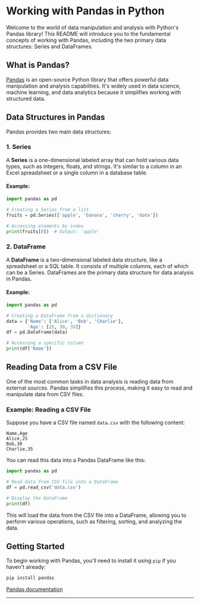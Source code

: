 # Working with Pandas in Python

Welcome to the world of data manipulation and analysis with Python's Pandas library! This README will introduce you to the fundamental concepts of working with Pandas, including the two primary data structures: Series and DataFrames.

## What is Pandas?

[Pandas](https://pandas.pydata.org/) is an open-source Python library that offers powerful data manipulation and analysis capabilities. It's widely used in data science, machine learning, and data analytics because it simplifies working with structured data.

## Data Structures in Pandas

Pandas provides two main data structures:

### 1. Series

A **Series** is a one-dimensional labeled array that can hold various data types, such as integers, floats, and strings. It's similar to a column in an Excel spreadsheet or a single column in a database table.

#### Example:

```python
import pandas as pd

# Creating a Series from a list
fruits = pd.Series(['apple', 'banana', 'cherry', 'date'])

# Accessing elements by index
print(fruits[0])  # Output: 'apple'
```

### 2. DataFrame

A **DataFrame** is a two-dimensional labeled data structure, like a spreadsheet or a SQL table. It consists of multiple columns, each of which can be a Series. DataFrames are the primary data structure for data analysis in Pandas.

#### Example:

```python
import pandas as pd

# Creating a DataFrame from a dictionary
data = {'Name': ['Alice', 'Bob', 'Charlie'],
        'Age': [25, 30, 35]}
df = pd.DataFrame(data)

# Accessing a specific column
print(df['Name'])
```

## Reading Data from a CSV File

One of the most common tasks in data analysis is reading data from external sources. Pandas simplifies this process, making it easy to read and manipulate data from CSV files.

### Example: Reading a CSV File

Suppose you have a CSV file named `data.csv` with the following content:

```
Name,Age
Alice,25
Bob,30
Charlie,35
```

You can read this data into a Pandas DataFrame like this:

```python
import pandas as pd

# Read data from CSV file into a DataFrame
df = pd.read_csv('data.csv')

# Display the DataFrame
print(df)
```

This will load the data from the CSV file into a DataFrame, allowing you to perform various operations, such as filtering, sorting, and analyzing the data.

## Getting Started

To begin working with Pandas, you'll need to install it using `pip` if you haven't already:

```bash
pip install pandas
```

[Pandas documentation](https://pandas.pydata.org/docs/)

---